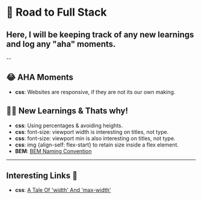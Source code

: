 # 🚀 Road to Full Stack

## Here, I will be keeping track of any new learnings and log any "aha" moments.

--

## 😂 AHA Moments

- **css**: Websites are responsive, if they are not its our own making.

## 👨‍🎓 New Learnings & Thats why!

- **css**: Using percentages & avoiding heights.
- **css**: font-size: viewport width is interesting on titles, not type.
- **css**: font-size: viewport min is also interesting on titles, not type.
- **css**: img {align-self: flex-start} to retain size inside a flex element.
- **BEM**: [BEM Naming Convention](https://www.youtube.com/watch?v=SLjHSVwXYq4)

---

## Interesting Links 🚀

- **css**: [A Tale Of 'width' And 'max-width'](https://css-tricks.com/tale-width-max-width/)
